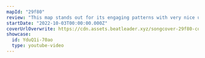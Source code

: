 ```yaml
---
mapId: "29f80"
review: "This map stands out for its engaging patterns with very nice use of arcs & chains,  great representation and emphasis that make you feel the music in each of the diffs, and its lovely lightshow!"
startDate: "2022-10-03T00:00:00.000Z"
coverUrlOverwrite: https://cdn.assets.beatleader.xyz/songcover-29f80-cover.PNG
showcase:
  id: YduQ1i-70ao
  type: youtube-video
---
```

